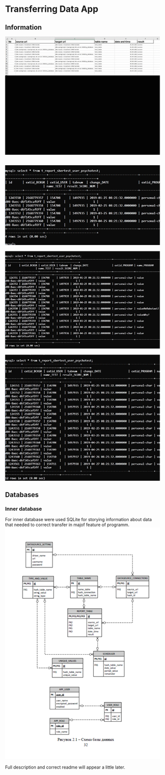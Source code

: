 # Transferring Data App
## Information
![alt text](https://github.com/idmitrymolchanov/transferring-data-app/blob/master/img/1.gif "auth")

<br>
<img height="" src="https://github.com/idmitrymolchanov/transferring-data-app/blob/master/img/1-1.jpg" />
</br>
<br>
<img height="" src="https://github.com/idmitrymolchanov/transferring-data-app/blob/master/img/1-2.jpg" />
</br>
<br>
<img height="" src="https://github.com/idmitrymolchanov/transferring-data-app/blob/master/img/1-3.jpg" />
</br>

## Databases
### Inner database
For inner database were used SQLite for storying information about data that needed to correct transfer in majof feature of programm. 
![alt text](https://github.com/idmitrymolchanov/transferring-data-app/blob/master/img/%D0%B1%D0%B0%D0%B7%D0%B0%20%D0%B4%D0%B0%D0%BD%D0%BD%D1%8B%D1%85.png "BD")


Full description and correct readme will appear a little later.
